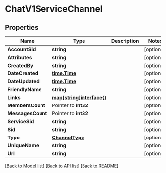 # ChatV1ServiceChannel

## Properties

Name | Type | Description | Notes
------------ | ------------- | ------------- | -------------
**AccountSid** | **string** |  | [optional] 
**Attributes** | **string** |  | [optional] 
**CreatedBy** | **string** |  | [optional] 
**DateCreated** | [**time.Time**](time.Time.md) |  | [optional] 
**DateUpdated** | [**time.Time**](time.Time.md) |  | [optional] 
**FriendlyName** | **string** |  | [optional] 
**Links** | [**map[string]interface{}**](.md) |  | [optional] 
**MembersCount** | Pointer to **int32** |  | [optional] 
**MessagesCount** | Pointer to **int32** |  | [optional] 
**ServiceSid** | **string** |  | [optional] 
**Sid** | **string** |  | [optional] 
**Type** | [**ChannelType**](channel_type.md) |  | [optional] 
**UniqueName** | **string** |  | [optional] 
**Url** | **string** |  | [optional] 

[[Back to Model list]](../README.md#documentation-for-models) [[Back to API list]](../README.md#documentation-for-api-endpoints) [[Back to README]](../README.md)



